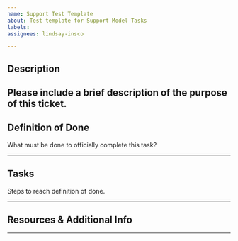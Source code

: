 ```yaml
---
name: Support Test Template
about: Test template for Support Model Tasks 
labels: 
assignees: lindsay-insco

---
```


## Description 
Please include a brief description of the purpose of this ticket. 
---

## Definition of Done
What must be done to officially complete this task? 

---

## Tasks 
Steps to reach definition of done. 

--- 

## Resources & Additional Info 


--- 
